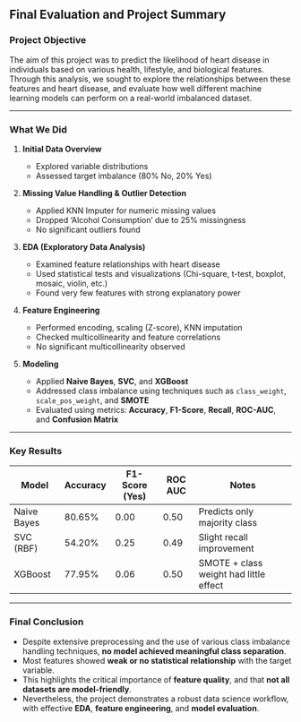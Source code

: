 ## Final Evaluation and Project Summary

### Project Objective
The aim of this project was to predict the likelihood of heart disease in individuals based on various health, lifestyle, and biological features. Through this analysis, we sought to explore the relationships between these features and heart disease, and evaluate how well different machine learning models can perform on a real-world imbalanced dataset.

---

### What We Did

1. **Initial Data Overview**
   - Explored variable distributions
   - Assessed target imbalance (80% No, 20% Yes)

2. **Missing Value Handling & Outlier Detection**
   - Applied KNN Imputer for numeric missing values
   - Dropped ‘Alcohol Consumption’ due to 25% missingness
   - No significant outliers found

3. **EDA (Exploratory Data Analysis)**
   - Examined feature relationships with heart disease
   - Used statistical tests and visualizations (Chi-square, t-test, boxplot, mosaic, violin, etc.)
   - Found very few features with strong explanatory power

4. **Feature Engineering**
   - Performed encoding, scaling (Z-score), KNN imputation
   - Checked multicollinearity and feature correlations
   - No significant multicollinearity observed

5. **Modeling**
   - Applied **Naive Bayes**, **SVC**, and **XGBoost**
   - Addressed class imbalance using techniques such as `class_weight`, `scale_pos_weight`, and **SMOTE**
   - Evaluated using metrics: **Accuracy**, **F1-Score**, **Recall**, **ROC-AUC**, and **Confusion Matrix**

---

### Key Results

| Model        | Accuracy | F1-Score (Yes) | ROC AUC | Notes                          |
|--------------|----------|----------------|---------|--------------------------------|
| Naive Bayes  | 80.65%   | 0.00           | 0.50    | Predicts only majority class   |
| SVC (RBF)    | 54.20%   | 0.25           | 0.49    | Slight recall improvement      |
| XGBoost      | 77.95%   | 0.06           | 0.50    | SMOTE + class weight had little effect |

---

### Final Conclusion

- Despite extensive preprocessing and the use of various class imbalance handling techniques, **no model achieved meaningful class separation**.
- Most features showed **weak or no statistical relationship** with the target variable.
- This highlights the critical importance of **feature quality**, and that **not all datasets are model-friendly**.
- Nevertheless, the project demonstrates a robust data science workflow, with effective **EDA**, **feature engineering**, and **model evaluation**.
